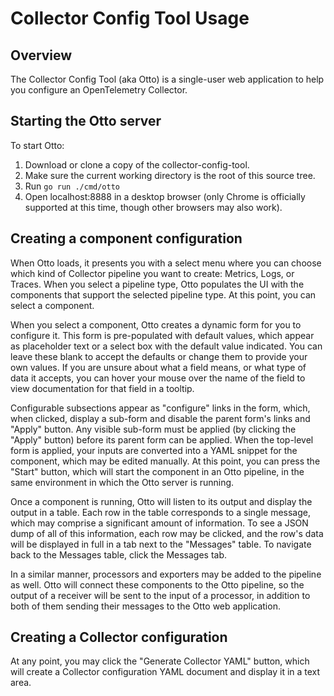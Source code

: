 # Collector Config Tool Usage

## Overview

The Collector Config Tool (aka Otto) is a single-user web application to help you configure an OpenTelemetry Collector.

## Starting the Otto server

To start Otto:

1) Download or clone a copy of the collector-config-tool.
2) Make sure the current working directory is the root of this source tree.
3) Run `go run ./cmd/otto`
4) Open localhost:8888 in a desktop browser (only Chrome is officially supported at this time, though other browsers may also work).

## Creating a component configuration

When Otto loads, it presents you with a select menu where you can choose which kind of Collector pipeline you want to create: Metrics, Logs, or Traces.
When you select a pipeline type, Otto populates the UI with the components that support the selected pipeline type. At this point, you can select a component.

When you select a component, Otto creates a dynamic form for you to configure it. This form is pre-populated with default values, which
appear as placeholder text or a select box with the default value indicated. You can leave these blank to accept the defaults or change them to provide your
own values. If you are unsure about what a field means, or what type of data it accepts, you can hover your mouse over the name of the field to view documentation
for that field in a tooltip.

Configurable subsections appear as "configure" links in the form, which, when clicked, display a sub-form and disable the parent form's links and "Apply" button. Any
visible sub-form must be applied (by clicking the "Apply" button) before its parent form can be applied. When the top-level form is applied, your inputs are converted
into a YAML snippet for the component, which may be edited manually. At this point, you can press the "Start" button, which
will start the component in an Otto pipeline, in the same environment in which the Otto server is running.

Once a component is running, Otto will listen to its output and display the output in a table. Each row in the table corresponds to a single message, which may
comprise a significant amount of information. To see a JSON dump of all of this information, each row may be clicked, and the row's data will be displayed in full
in a tab next to the "Messages" table. To navigate back to the Messages table, click the Messages tab. 

In a similar manner, processors and exporters may be added to the pipeline as well. Otto will connect these components to the Otto pipeline, so the output of a receiver
will be sent to the input of a processor, in addition to both of them sending their messages to the Otto web application.

## Creating a Collector configuration

At any point, you may click the "Generate Collector YAML" button, which will create a Collector configuration YAML document and display it in a text area.
